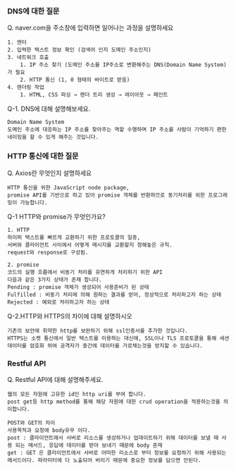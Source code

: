 ### DNS에 대한 질문

Q. naver.com을 주소창에 입력하면 일어나는 과정을 설명하세요

```
1. 엔터 
2. 입력한 텍스트 정보 확인 (검색어 인지 도메인 주소인지)
3. 네트워크 호출
    1. IP 주소 찾기 (도메인 주소를 IP주소로 변환해주는 DNS(Domain Name System)가 필요
    2. HTTP 통신 (1, 0 형태의 바이트로 받음)
4. 렌더링 작업 
    1. HTML, CSS 파싱 → 랜더 트리 생성 → 레이아웃 → 페인트
```

Q-1. DNS에 대해 설명해보세요.

```
Domain Name System
도메인 주소에 대응하는 IP 주소를 찾아주는 역할 수행하며 IP 주소를 사람이 기억하기 편한 네이밍을 할 수 있게 해주는 것입니다.
```



### HTTP 통신에 대한 질문

Q. Axios란 무엇인지 설명하세요

```
HTTP 통신을 위한 JavaScript node package, 
promise API를 기반으로 하고 있어 promise 객체를 반환하므로 동기처리를 위한 프로그래밍이 가능합니다.
```



Q-1 HTTP와 promise가 무엇인가요?

```
1. HTTP
하이퍼 텍스트를 빠르게 교환하기 위한 프로토콜의 일종, 
서버와 클라이언트 사이에서 어떻게 메시지를 교환할지 정해놓은 규칙.
request와 response로 구성됨.

2. promise
코드의 실행 흐름에서 비동기 처리를 유연하게 처리하기 위한 API
다음과 같은 3가지 상태가 존재 합니다.
Pending : promise 객체가 생성되어 사용준비가 된 상태
Fulfilled : 비동기 처리에 의해 원하는 결과를 얻어, 정상적으로 처리하고자 하는 상태
Rejected : 예외로 처리하고자 하는 상태
```



Q-2.HTTP와 HTTPS의 차이에 대해 설명하시오

```
기존의 보안에 취약한 http를 보완하기 위해 ssl인증서를 추가한 것입니다.
HTTPS는 소켓 통신에서 일반 텍스트를 이용하는 대신에, SSL이나 TLS 프로토콜을 통해 세션 데이터를 암호화 하여 공격자가 중간에 데이터를 가로채는것을 방지할 수 있습니다.
```



### Restful API

Q. Restful API에 대해 설명해주세요.

```
웹의 모든 자원에 고유한 id인 http uri를 부여 합니다.
post get등 http method를 통해 해당 자원에 대한 crud operation을 적용하는것을 의미합니다.

POST와 GET의 차이
사용목적과 요청에 body유무 이다.
post : 클라이언트에서 서버로 리소스를 생성하거나 업데이트하기 위해 데이터를 보낼 때 사용 되는 메서드, 응답에 데이터를 받아 보내기 때문에 body 존재
get : GET 은 클라이언트에서 서버로 어떠한 리소스로 부터 정보를 요청하기 위해 사용되는 메서드이다. 파라미터에 다 노출되어 버리기 때문에 중요한 정보를 담으면 안된다.
```

